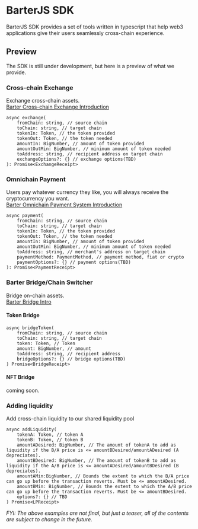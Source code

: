 # BarterJS SDK
BarterJS SDK provides a set of tools written in typescript that help web3 applications give their users seamlessly cross-chain experience.

## Preview
The SDK is still under development, but here is a preview of what we provide.

### Cross-chain Exchange
Exchange cross-chain assets.  
[Barter Cross-chain Exchange Introduction](https://docs.barternetwork.io/products/BCES)
````tsx
async exchange(
    fromChain: string, // source chain
    toChain: string, // target chain
    tokenIn: Token, // the token provided
    tokenOut: Token, // the token needed 
    amountIn: BigNumber, // amount of token provided
    amountOutMin: BigNumber, // minimum amount of token needed
    toAddress: string, // recipient address on target chain
    exchangeOptions?: {} // exchange options(TBD)
): Promise<ExchangeReceipt>
````

### Omnichain Payment
Users pay whatever currency they like, you will always receive the cryptocurrency you want.  
[Barter Omnichain Payment System Introduction](https://docs.barternetwork.io/products/BOPS)
````tsx
async payment(
    fromChain: string, // source chain
    toChain: string, // target chain
    tokenIn: Token, // the token provided
    tokenOut: Token, // the token needed 
    amountIn: BigNumber, // amount of token provided
    amountOutMin: BigNumber, // minimum amount of token needed
    toAddress: string, // merchant's address on target chain
    paymentMethod: PaymentMethod, // payment method, fiat or crypto
    paymentOptions?: {} // payment options(TBD)
): Promise<PaymentReceipt>
````

### Barter Bridge/Chain Switcher
Bridge on-chain assets.  
[Barter Bridge Intro](https://docs.barternetwork.io/products/barter-bridge)  

#### Token Bridge
````tsx
async bridgeToken(
    fromChain: string, // source chain
    toChain: string, // target chain
    token: Token, // Token
    amount: BigNumber, // amount
    toAddress: string, // recipient address
    bridgeOptions?: {} // bridge options(TBD)
) Promise<BridgeReceipt>
````
#### NFT Bridge
coming soon.  


### Adding liquidity
Add cross-chain liquidity to our shared liquidity pool
````tsx
async addLiquidity(
    tokenA: Token, // token A
    tokenB: Token, // token B
    amountADesired: BigNumber, // The amount of tokenA to add as liquidity if the B/A price is <= amountBDesired/amountADesired (A depreciates).
    amountBDesired: BigNumber, // The amount of tokenB to add as liquidity if the A/B price is <= amountADesired/amountBDesired (B depreciates).
    amountAMin:BigNumber, // Bounds the extent to which the B/A price can go up before the transaction reverts. Must be <= amountADesired.
    amountBMin: BigNumber, // Bounds the extent to which the A/B price can go up before the transaction reverts. Must be <= amountBDesired.
    options?: {} // TBD
) Promise<LPReceipt>

````

*FYI: The above examples are not final, but just a teaser, all of the contents are subject to change in the future.*